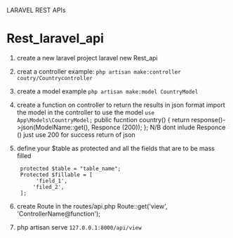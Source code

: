 LARAVEL REST APIs 

# Rest_laravel_api
1. create a new laravel project
        laravel new Rest_api
2. creat a controller 
        example: ```php artisan make:controller coutry/Countrycontroller```
3. create a model
        example ```php artisan make:model CountryModel```
4. create a function on controller to return the results in json format
    import the model in the controller to use the model
    ```use App\Models\CountryModel;```
        public fucntion country()
            {
            return response()->json(ModelName::get(), Responce (200));
            };
N/B dont inlude Responce () just use 200 for success return of json
5. define your $table as protected and all the fields that are to be mass filled

        protected $table = "table_name";
        Protected $fillable = [
             'field_1',
            'filed_2',
        ];
6. create Route in the routes/api.php 
        Route::get('view', 'ControllerName@function');
7. php artisan serve 
    ```127.0.0.1:8000/api/view```